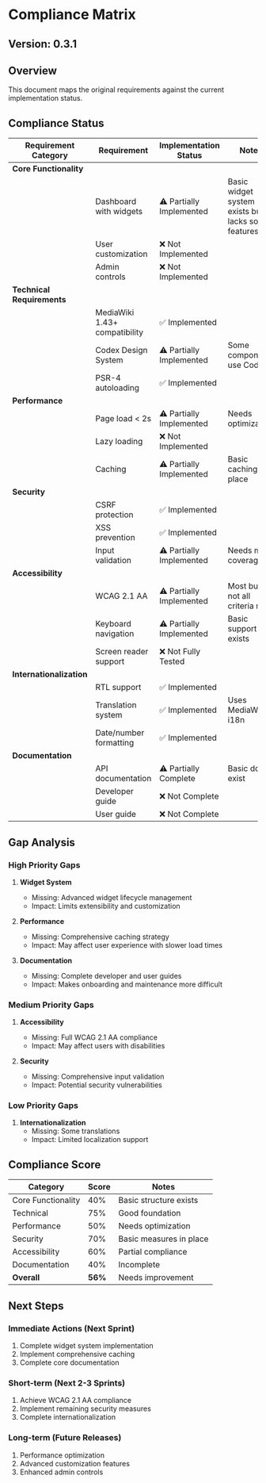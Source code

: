 # Compliance Matrix

## Version: 0.3.1

## Overview
This document maps the original requirements against the current implementation status.

## Compliance Status

| Requirement Category | Requirement | Implementation Status | Notes |
|----------------------|-------------|------------------------|-------|
| **Core Functionality** | | | |
| | Dashboard with widgets | ⚠️ Partially Implemented | Basic widget system exists but lacks some features |
| | User customization | ❌ Not Implemented | |
| | Admin controls | ❌ Not Implemented | |
| **Technical Requirements** | | | |
| | MediaWiki 1.43+ compatibility | ✅ Implemented | |
| | Codex Design System | ⚠️ Partially Implemented | Some components use Codex |
| | PSR-4 autoloading | ✅ Implemented | |
| **Performance** | | | |
| | Page load < 2s | ⚠️ Partially Implemented | Needs optimization |
| | Lazy loading | ❌ Not Implemented | |
| | Caching | ⚠️ Partially Implemented | Basic caching in place |
| **Security** | | | |
| | CSRF protection | ✅ Implemented | |
| | XSS prevention | ✅ Implemented | |
| | Input validation | ⚠️ Partially Implemented | Needs more coverage |
| **Accessibility** | | | |
| | WCAG 2.1 AA | ⚠️ Partially Implemented | Most but not all criteria met |
| | Keyboard navigation | ⚠️ Partially Implemented | Basic support exists |
| | Screen reader support | ❌ Not Fully Tested | |
| **Internationalization** | | | |
| | RTL support | ✅ Implemented | |
| | Translation system | ✅ Implemented | Uses MediaWiki i18n |
| | Date/number formatting | ✅ Implemented | |
| **Documentation** | | | |
| | API documentation | ⚠️ Partially Complete | Basic docs exist |
| | Developer guide | ❌ Not Complete | |
| | User guide | ❌ Not Complete | |

## Gap Analysis

### High Priority Gaps
1. **Widget System**
   - Missing: Advanced widget lifecycle management
   - Impact: Limits extensibility and customization

2. **Performance**
   - Missing: Comprehensive caching strategy
   - Impact: May affect user experience with slower load times

3. **Documentation**
   - Missing: Complete developer and user guides
   - Impact: Makes onboarding and maintenance more difficult

### Medium Priority Gaps
1. **Accessibility**
   - Missing: Full WCAG 2.1 AA compliance
   - Impact: May affect users with disabilities

2. **Security**
   - Missing: Comprehensive input validation
   - Impact: Potential security vulnerabilities

### Low Priority Gaps
1. **Internationalization**
   - Missing: Some translations
   - Impact: Limited localization support

## Compliance Score

| Category | Score | Notes |
|----------|-------|-------|
| Core Functionality | 40% | Basic structure exists |
| Technical | 75% | Good foundation |
| Performance | 50% | Needs optimization |
| Security | 70% | Basic measures in place |
| Accessibility | 60% | Partial compliance |
| Documentation | 40% | Incomplete |
| **Overall** | **56%** | Needs improvement |

## Next Steps

### Immediate Actions (Next Sprint)
1. Complete widget system implementation
2. Implement comprehensive caching
3. Complete core documentation

### Short-term (Next 2-3 Sprints)
1. Achieve WCAG 2.1 AA compliance
2. Implement remaining security measures
3. Complete internationalization

### Long-term (Future Releases)
1. Performance optimization
2. Advanced customization features
3. Enhanced admin controls

